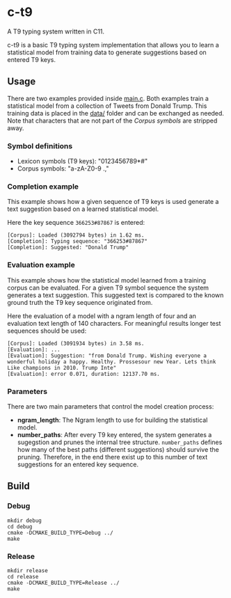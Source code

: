 # c-t9
A T9 typing system written in C11.

c-t9 is a basic T9 typing system implementation that allows you to learn a statistical model from training data to generate suggestions based on entered T9 keys.



## Usage

There are two examples provided inside [main.c](src/main.c).
Both examples train a statistical model from a collection of Tweets from Donald Trump. This training data is placed in the [data/](data/) folder and can be exchanged as needed. Note that characters that are not part of the *Corpus symbols* are stripped away.

### Symbol definitions

* Lexicon symbols (T9 keys): "0123456789*#"
* Corpus symbols: "a-zA-Z0-9 .,"

### Completion example

This example shows how a given sequence of T9 keys is used generate a text suggestion based on a learned statistical model.

Here the key sequence `366253#87867` is entered:

```
[Corpus]: Loaded (3092794 bytes) in 1.62 ms.
[Completion]: Typing sequence: "366253#87867"
[Completion]: Suggested: "Donald Trump"
```

### Evaluation example

This example shows how the statistical model learned from a training corpus can be evaluated. For a given T9 symbol sequence the system generates a text suggestion. This suggested text is compared to the known ground truth the T9 key sequence originated from.

Here the evaluation of a model with a ngram length of four and an evaluation text length of 140 characters. For meaningful results longer test sequences should be used:

```
[Corpus]: Loaded (3091934 bytes) in 3.58 ms.
[Evaluation]: ...
[Evaluation]: Suggestion: "from Donald Trump. Wishing everyone a wonderful holiday a happy. Healthy. Prossesour new Year. Lets think Like champions in 2010. Trump Inte"
[Evaluation]: error 0.071, duration: 12137.70 ms.

```

### Parameters

There are two main parameters that control the model creation process:

* **ngram_length**: The Ngram length to use for building the statistical  model.
* **number_paths**: After every T9 key entered, the system generates a sugegstion and prunes the internal tree structure. ```number_paths``` defines how many of the best paths (different suggestions) should survive the pruning. Therefore, in the end there exist up to this number of text suggestions for an entered key sequence.



## Build

### Debug

```
mkdir debug
cd debug
cmake -DCMAKE_BUILD_TYPE=Debug ../
make
```

### Release

```
mkdir release
cd release
cmake -DCMAKE_BUILD_TYPE=Release ../
make
```
